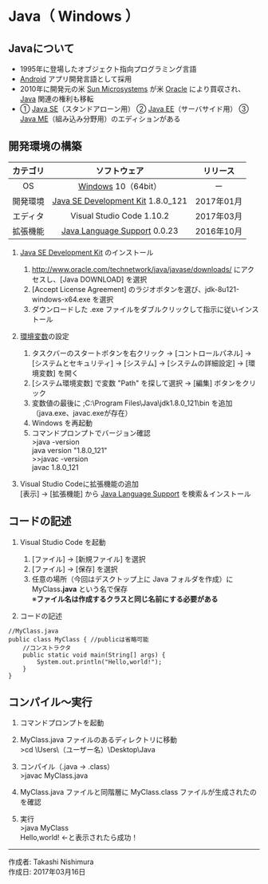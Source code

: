 # Java（ Windows ）

## Javaについて

* 1995年に登場したオブジェクト指向プログラミング言語
* [Android](https://ja.wikipedia.org/wiki/Android) アプリ開発言語として採用
* 2010年に開発元の米 [Sun Microsystems](http://bit.ly/2mySRXN) が米 [Oracle](http://bit.ly/2m5QRZU) により買収され、[Java](https://ja.wikipedia.org/wiki/Java) 関連の権利も移転
* ① [Java SE](http://bit.ly/1qWEkCh)（スタンドアローン用） ② [Java EE](http://bit.ly/2m11Mn2)（サーバサイド用） ③ [Java ME](http://bit.ly/2lODD2J)（組み込み分野用）のエディションがある

## 開発環境の構築

|カテゴリ|ソフトウェア|リリース|
|:--:|:--:|:--:|
|OS|[Windows](https://ja.wikipedia.org/wiki/Microsoft_Windows) 10（64bit）|ー|
|開発環境|[Java SE Development Kit](http://bit.ly/1lO1FSV) 1.8.0_121|2017年01月|
|エディタ|Visual Studio Code 1.10.2|2017年03月|
|拡張機能|[Java Language Support](http://bit.ly/2lj4bpb) 0.0.23|2016年10月|

1. [Java SE Development Kit](http://bit.ly/1lO1FSV) のインストール
    1. http://www.oracle.com/technetwork/java/javase/downloads/ にアクセスし、[Java DOWNLOAD] を選択
    1. [Accept License Agreement] のラジオボタンを選び、jdk-8u121-windows-x64.exe を選択
    1. ダウンロードした .exe ファイルをダブルクリックして指示に従いインストール

1. [環境変数](http://bit.ly/2lCIAgK)の設定  
    1. タスクバーのスタートボタンを右クリック → [コントロールパネル] → [システムとセキュリティ] → [システム] → [システムの詳細設定] → [環境変数] を開く
    1. [システム環境変数] で変数 "Path" を探して選択 → [編集] ボタンをクリック
    1. 変数値の最後に ;C:\Program Files\Java\jdk1.8.0_121\bin を追加（java.exe、javac.exeが存在）
    1. Windows を再起動
    1. コマンドプロンプトでバージョン確認  
        \>java -version  
        java version "1.8.0_121"  
        \>>javac -version  
        javac 1.8.0_121

1. Visual Studio Codeに拡張機能の追加  
    [表示] → [拡張機能] から [Java Language Support](http://bit.ly/2lj4bpb) を検索＆インストール

## コードの記述

1. Visual Studio Code を起動
    1. [ファイル] → [新規ファイル] を選択
    1. [ファイル] → [保存] を選択
    1. 任意の場所（今回はデスクトップ上に Java フォルダを作成）に MyClass<b>.java</b> という名で保存  
    ※<b>ファイル名は作成するクラスと同じ名前にする必要がある</b>

1. コードの記述
```
//MyClass.java
public class MyClass { //publicは省略可能
    //コンストラクタ
    public static void main(String[] args) {
        System.out.println("Hello,world!");
    }
}
```

## コンパイル〜実行

1. コマンドプロンプトを起動

1. MyClass.java ファイルのあるディレクトリに移動  
\>cd \Users\（ユーザー名）\Desktop\Java

1. コンパイル（.java → .class）  
\>javac MyClass.java

1. MyClass.java ファイルと同階層に MyClass.class ファイルが生成されたのを確認

1. 実行  
\>java MyClass  
Hello,world! ←と表示されたら成功！

***
作成者: Takashi Nishimura  
作成日: 2017年03月16日